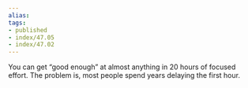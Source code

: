 ```yaml
---
alias:
tags:
- published
- index/47.05
- index/47.02
---
```


You can get “good enough” at almost anything in 20 hours of focused effort. The problem is, most people spend years delaying the first hour.
